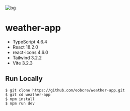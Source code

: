 ![bg](https://user-images.githubusercontent.com/88697509/201969009-dcc53b62-cd82-4b8b-9099-5e46ac14dbd1.png)

# weather-app

- TypeScript 4.6.4
- React 18.2.0
- react-icons 4.6.0
- Tailwind 3.2.2
- Vite 3.2.3

## Run Locally

```
$ git clone https://github.com/eobcre/weather-app.git
$ git cd weather-app
$ npm install
$ npm run dev
```
